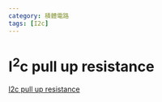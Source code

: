 ```yaml
---
category: 積體電路 
tags: [I2c]
---
```


# I<sup>2</sup>c pull up resistance 

[I2c pull up resistance](https://hkdickyko.github.io/積體電路/I2c-pull-up-resistance)
